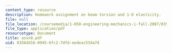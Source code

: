 ```yaml
---
content_type: resource
description: Homework assignment on beam torsion and 1-D elasticity.
file: null
file_location: /coursemedia/1-050-engineering-mechanics-i-fall-2007/0356dd1609456fc27dfdeedeac534a7d_assn8.pdf
file_type: application/pdf
resourcetype: Document
title: assn8.pdf
uid: 0356dd16-0945-6fc2-7dfd-eedeac534a7d
---
```

